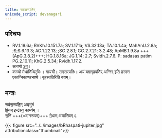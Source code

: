 ```yaml
---
title: सदसस्पतिम्
unicode_script: devanagari
---
```



## परिचयः
- RV.1.18.6a; RVKh.10.151.7a; SV.1.171a; VS.32.13a; TA.10.1.4a; MahAnU.2.8a; ;S;S.6.13.3; AG.1.22.13; ;SG.2.8.1; GG.2.7.21; 3.2.48; ApMB.1.9.8a +++(ApG.3.8.2)+++; HG.1.8.16a; JG.1.14; 2.7; Svidh.2.7.6. P: sadasas patim PG.2.10.11; KhG.2.5.34; Rvidh.1.17.2. 
- सायणो [ऽत्र](https://archive.org/stream/RgVedaWithSayanasCommentaryPart1/rv_sayanabhasya_part1#page/n175/mode/2up&sa=D&ust=1542425956397000)। 
- काण्वो मेधातिथिरृषिः । गायत्री। सदसस्पतिः। अयं यज्ञगृहपतिर् अग्निर् इति हरदत्त एकाग्निकाण्डभाष्ये। बृहस्पतिरिति वयम्।

## मन्त्रः
सद॑स॒स्पति॒म् अद्भु॑तं  
प्रि॒यम् इन्द्र॑स्य॒ काम्य॑म् ।  
स॒निं +++(=दानरूपम्)+++ मे॒धाम् अ॑यासिषम् ६

{{< figure src="../../images/bRhaspati-jupiter.jpg" attributionclass="thumbnail">}}
